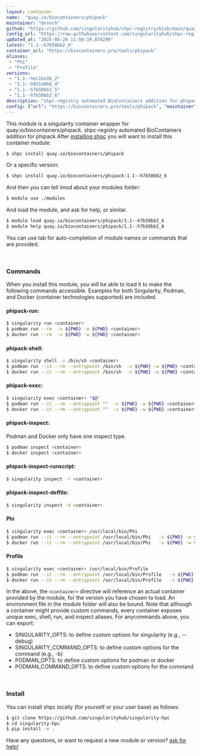 ```yaml
---
layout: container
name:  "quay.io/biocontainers/phipack"
maintainer: "@vsoch"
github: "https://github.com/singularityhub/shpc-registry/blob/main/quay.io/biocontainers/phipack/container.yaml"
config_url: "https://raw.githubusercontent.com/singularityhub/shpc-registry/main/quay.io/biocontainers/phipack/container.yaml"
updated_at: "2025-05-26 11:50:19.878299"
latest: "1.1--h7b50bb2_6"
container_url: "https://biocontainers.pro/tools/phipack"
aliases:
 - "Phi"
 - "Profile"
versions:
 - "1.1--hec16e2b_2"
 - "1.1--h031d066_4"
 - "1.1--h7b50bb2_5"
 - "1.1--h7b50bb2_6"
description: "shpc-registry automated BioContainers addition for phipack"
config: {"url": "https://biocontainers.pro/tools/phipack", "maintainer": "@vsoch", "description": "shpc-registry automated BioContainers addition for phipack", "latest": {"1.1--h7b50bb2_6": "sha256:42c7f954689f1ffb58cf6fd812b69c6ff846e0ca01e3be9554df0392eca5534d"}, "tags": {"1.1--hec16e2b_2": "sha256:c9864663c0e2705837d3420dfbbed9af02607f309a7e3292118abc7eb9059e96", "1.1--h031d066_4": "sha256:e6405c4d06d41949a45c9fc6bdf1e8f27bcb127f2e3330a8fb33f9580ec0e224", "1.1--h7b50bb2_5": "sha256:d083c28d1a4f37a23990c8453615bcade5da1b2d068716c035775746d929a106", "1.1--h7b50bb2_6": "sha256:42c7f954689f1ffb58cf6fd812b69c6ff846e0ca01e3be9554df0392eca5534d"}, "docker": "quay.io/biocontainers/phipack", "aliases": {"Phi": "/usr/local/bin/Phi", "Profile": "/usr/local/bin/Profile"}}
---
```


This module is a singularity container wrapper for quay.io/biocontainers/phipack.
shpc-registry automated BioContainers addition for phipack
After [installing shpc](#install) you will want to install this container module:


```bash
$ shpc install quay.io/biocontainers/phipack
```

Or a specific version:

```bash
$ shpc install quay.io/biocontainers/phipack:1.1--h7b50bb2_6
```

And then you can tell lmod about your modules folder:

```bash
$ module use ./modules
```

And load the module, and ask for help, or similar.

```bash
$ module load quay.io/biocontainers/phipack/1.1--h7b50bb2_6
$ module help quay.io/biocontainers/phipack/1.1--h7b50bb2_6
```

You can use tab for auto-completion of module names or commands that are provided.

<br>

### Commands

When you install this module, you will be able to load it to make the following commands accessible.
Examples for both Singularity, Podman, and Docker (container technologies supported) are included.

#### phipack-run:

```bash
$ singularity run <container>
$ podman run --rm  -v ${PWD} -w ${PWD} <container>
$ docker run --rm  -v ${PWD} -w ${PWD} <container>
```

#### phipack-shell:

```bash
$ singularity shell -s /bin/sh <container>
$ podman run --it --rm --entrypoint /bin/sh  -v ${PWD} -w ${PWD} <container>
$ docker run --it --rm --entrypoint /bin/sh  -v ${PWD} -w ${PWD} <container>
```

#### phipack-exec:

```bash
$ singularity exec <container> "$@"
$ podman run --it --rm --entrypoint ""  -v ${PWD} -w ${PWD} <container> "$@"
$ docker run --it --rm --entrypoint ""  -v ${PWD} -w ${PWD} <container> "$@"
```

#### phipack-inspect:

Podman and Docker only have one inspect type.

```bash
$ podman inspect <container>
$ docker inspect <container>
```

#### phipack-inspect-runscript:

```bash
$ singularity inspect -r <container>
```

#### phipack-inspect-deffile:

```bash
$ singularity inspect -d <container>
```


#### Phi

```bash
$ singularity exec <container> /usr/local/bin/Phi
$ podman run --it --rm --entrypoint /usr/local/bin/Phi   -v ${PWD} -w ${PWD} <container> -c " $@"
$ docker run --it --rm --entrypoint /usr/local/bin/Phi   -v ${PWD} -w ${PWD} <container> -c " $@"
```


#### Profile

```bash
$ singularity exec <container> /usr/local/bin/Profile
$ podman run --it --rm --entrypoint /usr/local/bin/Profile   -v ${PWD} -w ${PWD} <container> -c " $@"
$ docker run --it --rm --entrypoint /usr/local/bin/Profile   -v ${PWD} -w ${PWD} <container> -c " $@"
```



In the above, the `<container>` directive will reference an actual container provided
by the module, for the version you have chosen to load. An environment file in the
module folder will also be bound. Note that although a container
might provide custom commands, every container exposes unique exec, shell, run, and
inspect aliases. For anycommands above, you can export:

 - SINGULARITY_OPTS: to define custom options for singularity (e.g., --debug)
 - SINGULARITY_COMMAND_OPTS: to define custom options for the command (e.g., -b)
 - PODMAN_OPTS: to define custom options for podman or docker
 - PODMAN_COMMAND_OPTS: to define custom options for the command

<br>

### Install

You can install shpc locally (for yourself or your user base) as follows:

```bash
$ git clone https://github.com/singularityhub/singularity-hpc
$ cd singularity-hpc
$ pip install -e .
```

Have any questions, or want to request a new module or version? [ask for help!](https://github.com/singularityhub/singularity-hpc/issues)